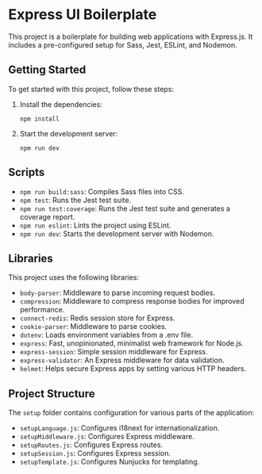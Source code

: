# Express UI Boilerplate

This project is a boilerplate for building web applications with Express.js. It includes a pre-configured setup for Sass, Jest, ESLint, and Nodemon.

## Getting Started

To get started with this project, follow these steps:


1. Install the dependencies:
    ```
    npm install
    ```

2. Start the development server:
    ```
    npm run dev
    ```

## Scripts

- `npm run build:sass`: Compiles Sass files into CSS.
- `npm test`: Runs the Jest test suite.
- `npm run test:coverage`: Runs the Jest test suite and generates a coverage report.
- `npm run eslint`: Lints the project using ESLint.
- `npm run dev`: Starts the development server with Nodemon.

## Libraries

This project uses the following libraries:

- `body-parser`: Middleware to parse incoming request bodies.
- `compression`: Middleware to compress response bodies for improved performance.
- `connect-redis`: Redis session store for Express.
- `cookie-parser`: Middleware to parse cookies.
- `dotenv`: Loads environment variables from a .env file.
- `express`: Fast, unopinionated, minimalist web framework for Node.js.
- `express-session`: Simple session middleware for Express.
- `express-validator`: An Express middleware for data validation.
- `helmet`: Helps secure Express apps by setting various HTTP headers.

## Project Structure

The `setup` folder contains configuration for various parts of the application:

- `setupLanguage.js`: Configures i18next for internationalization.
- `setupMiddleware.js`: Configures Express middleware.
- `setupRoutes.js`: Configures Express routes.
- `setupSession.js`: Configures Express session.
- `setupTemplate.js`: Configures Nunjucks for templating.